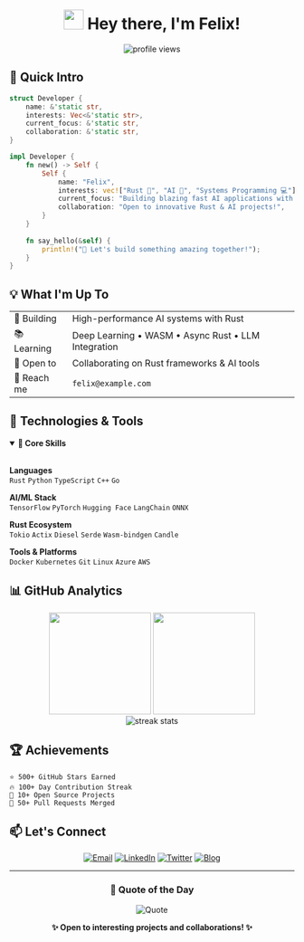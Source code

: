 <div align="center">

# <img src="https://media.giphy.com/media/hvRJCLFzcasrR4ia7z/giphy.gif" width="35"> Hey there, I'm Felix!

<p>
  <img src="https://komarev.com/ghpvc/?username=Felix&label=Profile%20views&color=blueviolet&style=flat" alt="profile views" />
</p>

</div>

## 🎯 Quick Intro

```rust
struct Developer {
    name: &'static str,
    interests: Vec<&'static str>,
    current_focus: &'static str,
    collaboration: &'static str,
}

impl Developer {
    fn new() -> Self {
        Self {
            name: "Felix",
            interests: vec!["Rust 🦀", "AI 🤖", "Systems Programming 💻"],
            current_focus: "Building blazing fast AI applications with Rust",
            collaboration: "Open to innovative Rust & AI projects!",
        }
    }
    
    fn say_hello(&self) {
        println!("🚀 Let's build something amazing together!");
    }
}
```

## 💡 What I'm Up To

<table>
  <tr>
    <td>🔨 Building</td>
    <td>High-performance AI systems with Rust</td>
  </tr>
  <tr>
    <td>📚 Learning</td>
    <td>Deep Learning • WASM • Async Rust • LLM Integration</td>
  </tr>
  <tr>
    <td>🤝 Open to</td>
    <td>Collaborating on Rust frameworks & AI tools</td>
  </tr>
  <tr>
    <td>💌 Reach me</td>
    <td><code>felix@example.com</code></td>
  </tr>
</table>

## 🔧 Technologies & Tools

<details open>
<summary><b>🌟 Core Skills</b></summary>
<br>

**Languages**  
`Rust` `Python` `TypeScript` `C++` `Go`

**AI/ML Stack**  
`TensorFlow` `PyTorch` `Hugging Face` `LangChain` `ONNX`

**Rust Ecosystem**  
`Tokio` `Actix` `Diesel` `Serde` `Wasm-bindgen` `Candle`

**Tools & Platforms**  
`Docker` `Kubernetes` `Git` `Linux` `Azure` `AWS`

</details>

## 📊 GitHub Analytics

<div align="center">
  <img height="180em" src="https://github-readme-stats.vercel.app/api?username=Felix&show_icons=true&theme=tokyonight&include_all_commits=true&count_private=true"/>
  <img height="180em" src="https://github-readme-stats.vercel.app/api/top-langs/?username=Felix&layout=compact&langs_count=8&theme=tokyonight"/>
</div>

<div align="center">
  <img src="https://github-readme-streak-stats.herokuapp.com/?user=Felix&theme=tokyonight" alt="streak stats"/>
</div>

## 🏆 Achievements

```text
⭐ 500+ GitHub Stars Earned
🔥 100+ Day Contribution Streak
🚀 10+ Open Source Projects
🤝 50+ Pull Requests Merged
```

## 📫 Let's Connect

<div align="center">

[![Email](https://img.shields.io/badge/Email-D14836?style=for-the-badge&logo=gmail&logoColor=white)](mailto:felix@example.com)
[![LinkedIn](https://img.shields.io/badge/LinkedIn-0077B5?style=for-the-badge&logo=linkedin&logoColor=white)](https://linkedin.com/in/felix)
[![Twitter](https://img.shields.io/badge/Twitter-1DA1F2?style=for-the-badge&logo=twitter&logoColor=white)](https://twitter.com/felix)
[![Blog](https://img.shields.io/badge/Blog-FFA500?style=for-the-badge&logo=rss&logoColor=white)](https://felix.dev)

</div>

---

<div align="center">

### 💭 Quote of the Day

![Quote](https://quotes-github-readme.vercel.app/api?type=horizontal&theme=tokyonight)

**✨ Open to interesting projects and collaborations! ✨**

</div>
